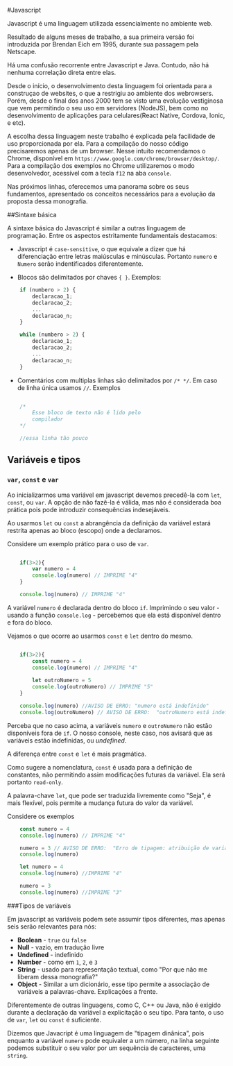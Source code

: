 #Javascript 

Javascript é uma linguagem utilizada essencialmente no ambiente web.

Resultado de alguns meses de trabalho, a sua primeira versão foi introduzida por Brendan Eich em 1995, durante sua passagem pela Netscape.

Há uma confusão recorrente entre Javascript e Java. Contudo, não há nenhuma correlação direta entre elas.

Desde o início, o desenvolvimento desta linguagem foi orientada para a construçao de websites, o que a restrigiu ao ambiente dos webrowsers. Porém, desde o final dos anos 2000 tem se visto uma evolução vestiginosa que vem permitindo o seu uso em servidores (NodeJS), bem como no desenvolvimento de aplicações para celulares(React Native, Cordova, Ionic, e etc).

A escolha dessa linguagem neste trabalho é explicada pela facilidade de uso proporcionada por ela. Para a compilação do nosso código precisaremos apenas de um browser. Nesse intuito recomendamos o Chrome, disponível em `https://www.google.com/chrome/browser/desktop/`. Para a compilação dos exemplos no Chrome utilizaremos o modo desenvolvedor, acessível com a tecla `f12` na aba `console`.

Nas próximos linhas, oferecemos uma panorama sobre os seus fundamentos, apresentado os conceitos necessários para a evolução da proposta dessa monografia.


##Sintaxe básica 

A sintaxe básica do Javascript é similar a outras linguagem de programação. Entre os aspectos estritamente fundamentais destacamos: 

* Javascript é `case-sensitive`, o que equivale a dizer que há diferenciação entre letras maiúsculas e minúsculas. Portanto `numero` e `Numero` serão indentificados diferentemente.

* Blocos são delimitados por chaves `{ }`. Exemplos:


```javascript
    if (numbero > 2) {
        declaracao_1;
        declaracao_2;
        ...
        declaracao_n;
    }
```


```javascript
    while (numbero > 2) {
        declaracao_1;
        declaracao_2;
        ...
        declaracao_n;
    }   
```


* Comentários com multiplas linhas são delimitados por `/* */`. Em caso de linha única usamos `//`. Exemplos

```javascript

    /*
        Esse bloco de texto não é lido pelo
        compilador
    */

    //essa linha tão pouco

```

## Variáveis e tipos

### `var`, `const` e `var`

Ao inicializarmos uma variável em javascript devemos precedê-la com  `let`, `const`, ou `var`. A opção de não fazê-la é válida, mas não é considerada boa prática pois pode introduzir consequências indesejáveis.

Ao usarmos `let` ou `const` a abrangência da definição da variável estará restrita apenas ao bloco (escopo) onde a declaramos.

Considere um exemplo prático para o uso de `var`.

```javascript

    if(3>2){
        var numero = 4
        console.log(numero) // IMPRIME "4" 
    }

    console.log(numero) // IMPRIME "4"

```

A variável `numero` é declarada dentro do bloco `if`. Imprimindo o seu valor - usando a função `console.log` - percebemos que ela está disponível dentro e fora do bloco.

Vejamos o que ocorre ao usarmos `const` e `let` dentro do mesmo.

```javascript

    if(3>2){
        const numero = 4
        console.log(numero) // IMPRIME "4" 
        
        let outroNumero = 5
        console.log(outroNumero) // IMPRIME "5"
    }

    console.log(numero) //AVISO DE ERRO: "numero está indefinido"
    console.log(outroNumero) // AVISO DE ERRO:  "outroNumero está indefinido"

```

Perceba que no caso acima, a variáveis `numero` e `outroNumero` não estão disponíveis fora de `if`. O nosso console, neste caso, nos avisará que as variáveis estão indefinidas, ou *undefined*.

A diferença entre `const` e `let` é mais pragmática. 

Como sugere a nomenclatura, `const` é usada para a definição de constantes, não permitindo assim modificações futuras da variável. Ela será portanto `read-only`.

A palavra-chave `let`, que pode ser traduzida livremente como "Seja", é mais flexível, pois permite a mudança futura do valor da variável.

Considere os exemplos

```javascript
    const numero = 4
    console.log(numero) // IMPRIME "4" 

    numero = 3 // AVISO DE ERRO:  "Erro de tipagem: atribuição de variável constantate"
    console.log(numero) 
```

```javascript
    let numero = 4        
    console.log(numero) //IMPRIME "4" 

    numero = 3 
    console.log(numero) //IMPRIME "3" 
```

###Tipos de variáveis

Em javascript as variáveis podem sete assumir tipos diferentes, mas apenas seis serão relevantes para nós:   

* **Boolean** - `true` ou `false`
* **Null** - vazio, em tradução livre
* **Undefined** - indefinido
* **Number** - como em `1`, `2`, e `3`
* **String** - usado para representação textual, como "Por que não me liberam dessa monografia?"
* **Object** - Similar a um dicionário, esse tipo permite a associação de variáveis a palavras-chave. Explicações a frente.  

Diferentemente de outras linguagens, como C, C++ ou Java, não é exigido durante a declaração da variável a explicitação o seu tipo. Para tanto, o uso de `var`, `let` ou `const` é suficiente.

Dizemos que Javacript é uma linguagem de "tipagem dinânica", pois enquanto a variável `numero` pode equivaler a um número, na linha seguinte podemos substituir o seu valor por um sequência de caracteres, uma `string`.





